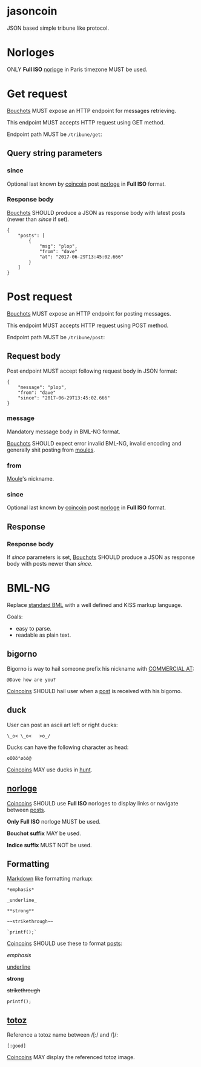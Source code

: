 # jasoncoin

JSON based simple tribune like protocol.

# Norloges

ONLY **Full ISO** [norloge](../../standard/norloge.md) in Paris timezone MUST be used.

# Get request

[Bouchots](../../standard/bouchot.md) MUST expose an HTTP endpoint for messages retrieving.

This endpoint MUST accepts HTTP request using GET method.

Endpoint path MUST be `/tribune/get`:

## Query string parameters

### since

Optional last known by [coincoin](../../standard/coincoin.md) post
[norloge](../../standard/norloge.md) in **Full ISO** format.

### Response body

[Bouchots](../../standard/bouchot.md) SHOULD produce
a JSON as response body with latest posts (newer than *since* if set).

```
{
    "posts": [
        {
            "msg": "plop",
            "from": "dave"
            "at": "2017-06-29T13:45:02.666"
        }
    ]
}
```

# Post request

[Bouchots](../../standard/bouchot.md) MUST expose an HTTP endpoint for posting messages.

This endpoint MUST accepts HTTP request using POST method.

Endpoint path MUST be `/tribune/post`:

## Request body

Post endpoint MUST accept following request body in JSON format:

```
{
    "message": "plop",
    "from": "dave"
    "since": "2017-06-29T13:45:02.666"
}
```

### message

Mandatory message body in BML-NG format.

[Bouchots](../../standard/bouchot.md) SHOULD expect error invalid BML-NG, invalid encoding
 and generally shit posting from [moules](../../standard/moules.md).

### from

[Moule](../../standard/moules.md)'s nickname.

### since

Optional last known by [coincoin](../../standard/coincoin.md) post
[norloge](../../standard/norloge.md) in **Full ISO** format.

## Response

### Response body

If *since* parameters is set, [Bouchots](../../standard/bouchot.md) SHOULD produce
a JSON as response body with posts newer than *since*.

# BML-NG

Replace [standard BML](../../standard/standard_bml.md) with a well defined and KISS markup
language.

Goals:

- easy to parse.
- readable as plain text.

## bigorno

Bigorno is way to hail someone prefix his nickname
with [COMMERCIAL AT](http://www.fileformat.info/info/unicode/char/0040/index.htm):

```
@Dave how are you?
```

[Coincoins](../../standard/coincoin.md) SHOULD hail user when a [post](../../standard/post.md) is received with his bigorno.

## duck

User can post an ascii art left or right ducks:

```
\_o< \_o<   >o_/
```

Ducks can have the following character as head:

```
oO0ô°øòó@
```

[Coincoins](../../standard/coincoin.md) MAY use ducks in [hunt](../../standard/hunt.md).

## [norloge](../../standard/norloge.md)

[Coincoins](../../standard/coincoin.md) SHOULD use **Full ISO** norloges to display links or navigate between [posts](../../standard/post.md).

**Only Full ISO** norloge MUST be used.

**Bouchot suffix** MAY be used.

**Indice suffix** MUST NOT be used.

## Formatting

[Markdown](https://daringfireball.net/projects/markdown/syntax) like formatting markup:

```
*emphasis*

_underline_

**strong**

~~strikethrough~~

`printf();`

```

[Coincoins](../../standard/coincoin.md) SHOULD use these to format [posts](../../standard/post.md):

*emphasis*

<u>underline</u>

**strong**

<s>strikethrough</s>

`printf();`

## [totoz](../../standard/totoz.md)

Reference a totoz name between /[:/ and /]/:

```
[:good]
```

[Coincoins](../../standard/coincoin.md) MAY display the referenced totoz image.